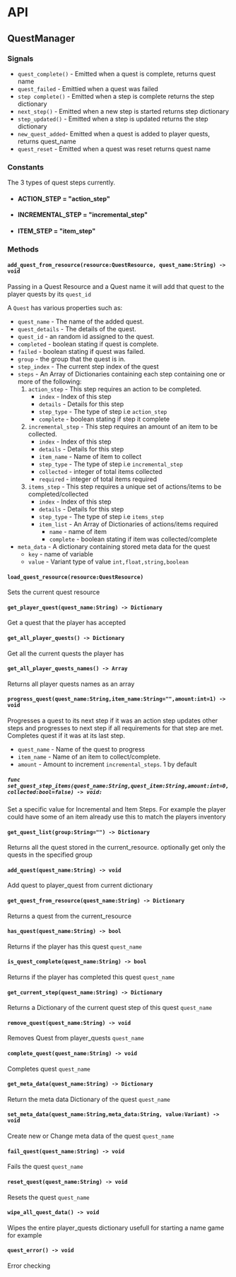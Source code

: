 # API

## QuestManager

### Signals

- `quest_complete()` - Emitted when a quest is complete, returns quest name
- `quest_failed` - Emittied when a quest was failed
- `step complete()` - Emitted when a step is complete returns the step dictionary
- `next_step()` - Emitted when a new step is started returns step dictionary
- `step_updated()` - Emitted when a step is updated returns the step dictionary
- `new_quest_added`- Emitted when a quest is added to player quests, returns quest_name
- `quest_reset` - Emitted when a quest was reset returns quest name

### Constants

The 3 types of quest steps currently.
- #### ACTION_STEP = "action_step"

- #### INCREMENTAL_STEP = "incremental_step"

- #### ITEM_STEP = "item_step"

### Methods

#### `add_quest_from_resource(resource:QuestResource, quest_name:String) ->  void`

Passing in a Quest Resource and a Quest name it will add that quest to the player quests by its `quest_id`

A `Quest` has various properties such as:

- `quest_name` -  The name of the added quest.
- `quest_details` - The details of the quest.
- `quest_id` - an random id assigned to the quest.
- `completed` - boolean stating if quest is complete.
- `failed` - boolean stating if quest was failed.
- `group` - the group that the quest is in.
- `step_index` - The current step index of the quest
- `steps` - An Array of Dictionaries containing each step containing one or more of the following:
    1. `action_step` - This step requires an action to be completed.
        - `index` - Index of this step
        - `details` - Details for this step
        - `step_type`  - The type of step i.e `action_step`
        - `complete` - boolean stating if step it complete
    2. `incremental_step` - This step requires an amount of an item to be collected.
        - `index` - Index of this step
        - `details` - Details for this step
        - `item_name` - Name of item to collect
        - `step_type`  - The type of step i.e `incremental_step`
        - `collected` - integer of total items collected
        - `required` - integer of total items required
    3. `items_step` - This step requires a unique set of actions/items to be completed/collected
        - `index` - Index of this step
        - `details` - Details for this step
        - `step_type`  - The type of step i.e `items_step`
        - `item_list` - An Array of Dictionaries of actions/items required
            - `name` - name of item
            - `complete` - boolean stating if item was collected/complete
- `meta_data` - A dictionary containing stored meta data for the quest
  - `key` - name of variable
  - `value` - Variant type of value `int,float,string,boolean`

#### `load_quest_resource(resource:QuestResource)`

Sets the current quest resource

#### `get_player_quest(quest_name:String) -> Dictionary`
Get a quest that the player has accepted

#### `get_all_player_quests() -> Dictionary`
Get all the current quests the player has

#### `get_all_player_quests_names() -> Array`
Returns all player quests names as an array

#### `progress_quest(quest_name:String,item_name:String="",amount:int=1) -> void`
Progresses a quest to its next step if it was an action step updates other steps and progresses to next step if all requirements for that step are met. Completes quest if it was at its last step.
- `quest_name` - Name of the quest to progress
- `item_name` - Name of an item to collect/complete.
- `amount` - Amount to increment `incremental_steps`. 1 by default

##### `func set_quest_step_items(quest_name:String,quest_item:String,amount:int=0,collected:bool=false) -> void:`

Set a specific value for Incremental and Item Steps. For example the player could have some of an item already use this to match the players inventory

#### `get_quest_list(group:String="") -> Dictionary`
Returns all the quest stored in the current_resource. optionally get only the quests in the specified group

#### `add_quest(quest_name:String) -> void`
Add quest to player_quest from current dictionary

#### `get_quest_from_resource(quest_name:String) -> Dictionary`
Returns a quest from the current_resource

#### `has_quest(quest_name:String) -> bool`
Returns if the player has this quest `quest_name`

#### `is_quest_complete(quest_name:String) -> bool`
Returns if the player has completed this quest `quest_name`

#### `get_current_step(quest_name:String) -> Dictionary`
Returns a Dictionary of the current quest step of this quest `quest_name`

#### `remove_quest(quest_name:String) -> void`
Removes Quest from player_quests `quest_name`

#### `complete_quest(quest_name:String) -> void`
Completes quest `quest_name`

#### `get_meta_data(quest_name:String) -> Dictionary`
Return the meta data Dictionary of the quest `quest_name`

#### `set_meta_data(quest_name:String,meta_data:String, value:Variant) -> void`
Create new or Change meta data of the quest `quest_name` 

#### `fail_quest(quest_name:String) -> void`
Fails the quest `quest_name`

#### `reset_quest(quest_name:String) -> void`
Resets the quest `quest_name`

#### `wipe_all_quest_data() -> void`
Wipes the entire player_quests dictionary usefull for starting a name game for example

#### `quest_error() -> void`
Error checking

